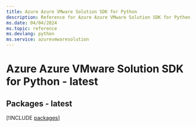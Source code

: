 ```yaml
---
title: Azure Azure VMware Solution SDK for Python
description: Reference for Azure Azure VMware Solution SDK for Python
ms.date: 04/04/2024
ms.topic: reference
ms.devlang: python
ms.service: azurevmwaresolution
---
```

# Azure Azure VMware Solution SDK for Python - latest
## Packages - latest
[!INCLUDE [packages](azure-vmware-solution-index.md)]